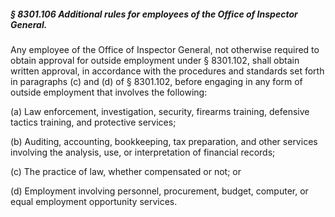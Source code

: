 ##### § 8301.106 Additional rules for employees of the Office of Inspector General. #####

Any employee of the Office of Inspector General, not otherwise required to obtain approval for outside employment under § 8301.102, shall obtain written approval, in accordance with the procedures and standards set forth in paragraphs (c) and (d) of § 8301.102, before engaging in any form of outside employment that involves the following:

(a) Law enforcement, investigation, security, firearms training, defensive tactics training, and protective services;

(b) Auditing, accounting, bookkeeping, tax preparation, and other services involving the analysis, use, or interpretation of financial records;

(c) The practice of law, whether compensated or not; or

(d) Employment involving personnel, procurement, budget, computer, or equal employment opportunity services.
